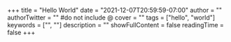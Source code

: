 +++
title = "Hello World"
date = "2021-12-07T20:59:59-07:00"
author = ""
authorTwitter = "" #do not include @
cover = ""
tags = ["hello", "world"]
keywords = ["", ""]
description = ""
showFullContent = false
readingTime = false
+++
